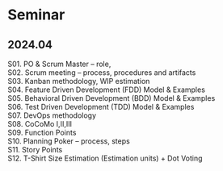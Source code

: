 
# Seminar

## 2024.04

S01. PO & Scrum Master – role,   
S02. Scrum meeting – process, procedures and artifacts  
S03. Kanban methodology, WIP estimation  
S04. Feature Driven Development (FDD) Model & Examples  
S05. Behavioral Driven Development (BDD) Model & Examples  
S06. Test Driven Development (TDD) Model & Examples  
S07. DevOps methodology  
S08. CoCoMo I,II,III  
S09. Function Points  
S10. Planning Poker – process, steps  
S11. Story Points  
S12. T-Shirt Size Estimation (Estimation units) + Dot Voting  



